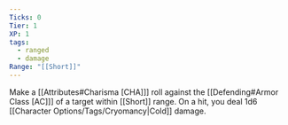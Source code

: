 ```yaml
---
Ticks: 0
Tier: 1
XP: 1
tags:
  - ranged
  - damage
Range: "[[Short]]"
---
```

Make a [[Attributes#Charisma [CHA]]] roll against the [[Defending#Armor Class [AC]]] of a target within [[Short]] range. On a hit, you deal 1d6 [[Character Options/Tags/Cryomancy|Cold]] damage.
